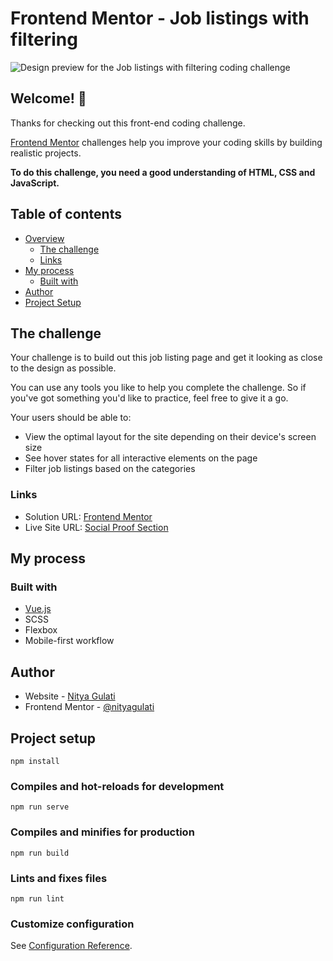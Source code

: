 # Frontend Mentor - Job listings with filtering

![Design preview for the Job listings with filtering coding challenge](./design/desktop-preview.jpg)

## Welcome! 👋

Thanks for checking out this front-end coding challenge.

[Frontend Mentor](https://www.frontendmentor.io) challenges help you improve your coding skills by building realistic projects.

**To do this challenge, you need a good understanding of HTML, CSS and JavaScript.**

## Table of contents

- [Overview](#overview)
  - [The challenge](#the-challenge)
  - [Links](#links)
- [My process](#my-process)
  - [Built with](#built-with)
- [Author](#author)
- [Project Setup](#project-setup)

## The challenge

Your challenge is to build out this job listing page and get it looking as close to the design as possible.

You can use any tools you like to help you complete the challenge. So if you've got something you'd like to practice, feel free to give it a go.

Your users should be able to:

- View the optimal layout for the site depending on their device's screen size
- See hover states for all interactive elements on the page
- Filter job listings based on the categories

### Links

- Solution URL: [Frontend Mentor](https://www.frontendmentor.io/solutions/social-proof-section-vuejs-N1OVhaqCz)
- Live Site URL: [Social Proof Section](https://nityagulati.github.io/social-proof-section/)

## My process

### Built with

- [Vue.js](https://vuejs.org)
- SCSS
- Flexbox
- Mobile-first workflow

## Author
- Website - [Nitya Gulati](https://www.nityagulati.com)
- Frontend Mentor - [@nityagulati](https://www.frontendmentor.io/profile/nityagulati)

## Project setup
```
npm install
```

### Compiles and hot-reloads for development
```
npm run serve
```

### Compiles and minifies for production
```
npm run build
```

### Lints and fixes files
```
npm run lint
```

### Customize configuration
See [Configuration Reference](https://cli.vuejs.org/config/).
